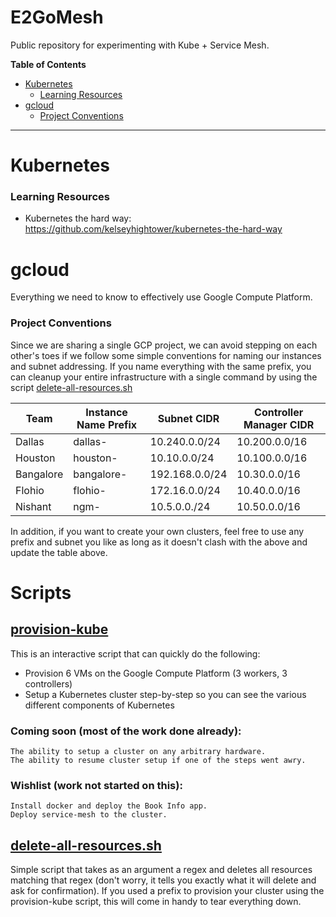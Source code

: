 # E2GoMesh
Public repository for experimenting with Kube + Service Mesh.

**Table of Contents**
- [Kubernetes](#Kubernetes)
   - [Learning Resources](#learning-resources)
- [gcloud](#gcloud)
   - [Project Conventions](#project-conventions)
***

# Kubernetes

### Learning Resources
 * Kubernetes the hard way: https://github.com/kelseyhightower/kubernetes-the-hard-way

# gcloud 
Everything we need to know to effectively use Google Compute Platform.

### Project Conventions
Since we are sharing a single GCP project, we can avoid stepping on each other's toes if we follow some simple conventions for naming our instances and subnet addressing. 
If you name everything with the same prefix, you can cleanup your entire infrastructure with a single command by using the script [delete-all-resources.sh](scripts/delete-all-resources.sh)


| Team      | Instance Name Prefix | Subnet CIDR    | Controller Manager CIDR |
|-----------|----------------------|----------------|-------------------------|
| Dallas    | dallas-              | 10.240.0.0/24  | 10.200.0.0/16           |
| Houston   | houston-             | 10.10.0.0/24   | 10.100.0.0/16           |
| Bangalore | bangalore-           | 192.168.0.0/24 | 10.30.0.0/16            |
| Flohio    | flohio-              | 172.16.0.0/24  | 10.40.0.0/16            |
| Nishant   | ngm-                 | 10.5.0.0./24   | 10.50.0.0/16            |

In addition, if you want to create your own clusters, feel free to use any prefix and subnet you like as long as it doesn't clash with the above and update the table above.

# Scripts

## [provision-kube](scripts/provision-kube)
This is an interactive script that can quickly do the following:
 * Provision 6 VMs on the Google Compute Platform (3 workers, 3 controllers)
 * Setup a Kubernetes cluster step-by-step so you can see the various different components of Kubernetes
 ### Coming soon (most of the work done already): 
    The ability to setup a cluster on any arbitrary hardware.
    The ability to resume cluster setup if one of the steps went awry.
### Wishlist (work not started on this):
    Install docker and deploy the Book Info app.
    Deploy service-mesh to the cluster.
     
## [delete-all-resources.sh](scripts/delete-all-resources.sh)
Simple script that takes as an argument a regex and deletes all resources matching that regex (don't worry, it tells you exactly what it will delete and ask for confirmation). If you used a prefix to provision your cluster using the provision-kube script, this will come in handy to tear everything down.